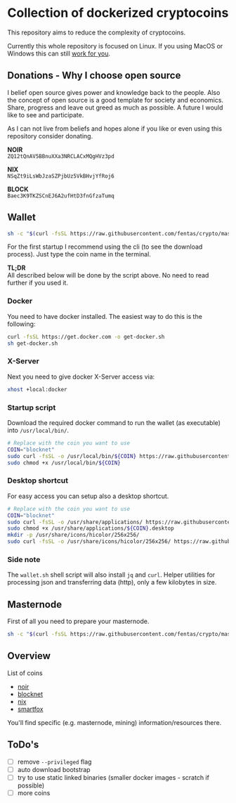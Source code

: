 # Collection of dockerized cryptocoins

This repository aims to reduce the complexity of cryptocoins.

Currently this whole repository is focused on Linux. If you using MacOS or Windows this can still [work for you](http://somatorio.org/en/post/running-gui-apps-with-docker/).

## Donations - Why I choose open source

I belief open source gives power and knowledge back to the people. Also the concept of open source is a good template for society and economics. Share, progress and leave out greed as much as possible. A future I would like to see and participate.

As I can not live from beliefs and hopes alone if you like or even using this repository consider donating.

**NOIR** \
`ZQ12tQnAV5BBnuXXa3NRCLACxMQgHVz3pd`

**NIX** \
`NSqZt9iLsWbJzaSZPjbUz5VkBHvjYfRoj6`

**BLOCK** \
`Baec3K9TKZSCnEJ6A2ufHtD3fnGfzaTumq`

## Wallet

```bash
sh -c "$(curl -fsSL https://raw.githubusercontent.com/fentas/crypto/master/wallet.sh)"
```

For the first startup I recommend using the cli (to see the download process). Just type the coin name in the terminal.

**TL;DR** \
All described below will be done by the script above. No need to read further if you used it.

### Docker

You need to have docker installed. The easiest way to do this is the following:

```bash
curl -fsSL https://get.docker.com -o get-docker.sh
sh get-docker.sh
```

### X-Server

Next you need to give docker X-Server access via:

```bash
xhost +local:docker
```

### Startup script

Download the required docker command to run the wallet (as executable) into `/usr/local/bin/`.

```bash
# Replace with the coin you want to use
COIN="blocknet"
sudo curl -fsSL -o /usr/local/bin/${COIN} https://raw.githubusercontent.com/fentas/crypto/master/${COIN}/wallet/bin/${COIN}
sudo chmod +x /usr/local/bin/${COIN}
```

### Desktop shortcut

For easy access you can setup also a desktop shortcut.

```bash
# Replace with the coin you want to use
COIN="blocknet"
sudo curl -fsSL -o /usr/share/applications/ https://raw.githubusercontent.com/fentas/crypto/master/${COIN}/wallet/${COIN}.desktop
sudo chmod +x /usr/share/applications/${COIN}.desktop
mkdir -p /usr/share/icons/hicolor/256x256/
sudo curl -fsSL -o /usr/share/icons/hicolor/256x256/ https://raw.githubusercontent.com/fentas/crypto/master/${COIN}/${COIN}.png
```

### Side note

The `wallet.sh` shell script will also install `jq` and `curl`. Helper utilities for processing json and transferring data (http), only a few kilobytes in size.

## Masternode

First of all you need to prepare your masternode.

```bash
sh -c "$(curl -fsSL https://raw.githubusercontent.com/fentas/crypto/master/masternode.sh)"
```

## Overview

List of coins

- [noir](/noir)
- [blocknet](/blocknet)
- [nix](/nix)
- [smartfox](/smartfox)

You'll find specific (e.g. masternode, mining) information/resources there.

## ToDo's

- [ ] remove `--privileged` flag
- [ ] auto download bootstrap
- [ ] try to use static linked binaries (smaller docker images - scratch if possible)
- [ ] more coins